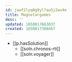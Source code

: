 ```yaml
---
id: jawf2lyq0g9yl7au5j2wu4e
title: Magnetargames
desc: ''
updated: 1650817663037
created: 1650817388467
---
```



- [[p.hasSolution]] 
  - [[soln.chronos-rti]]
  - [[soln.voyager]]
